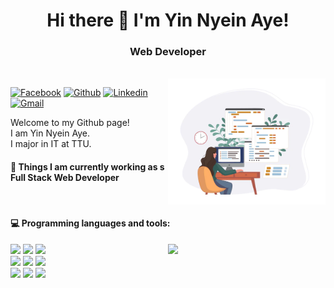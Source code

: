 <h1 align="center">Hi there 👋 I'm Yin Nyein Aye!</h1>
<h3 align="center">Web Developer</h3><br />

<img align="right" alt="img" src="https://github.com/Yin-Nyein-Aye/Yin-Nyein-Aye/blob/main/girl%20web%20developer.webp" width="50%" height="auto" />

[![Facebook](https://img.shields.io/badge/-Facebook-blue?style=flat&logo=Facebook&logoColor=white)](https://www.facebook.com/yinnyeinaye.nyeinnyein)
[![Github](https://img.shields.io/badge/-Github-000?style=flat&logo=Github&logoColor=white)](https://github.com/Yin-Nyein-Aye)
[![Linkedin](https://img.shields.io/badge/-LinkedIn-blue?style=flat&logo=Linkedin&logoColor=white)](www.linkedin.com/in/yinnyeinaye)
[![Gmail](https://img.shields.io/badge/-Gmail-c14438?style=flat&logo=Gmail&logoColor=white)](mailto:yinnyeinaye.yinnyein@gmail.com)

Welcome to my Github page!<br />
I am Yin Nyein Aye.<br />
I major in IT at TTU.  

#### 🌱 Things I am currently working as s Full Stack Web Developer 
<br />

#### :computer: Programming languages and tools: 
<p>
	<img width="50%" align="right" src="https://github-readme-stats.vercel.app/api?username=YinNyeinAye&show_icons=true&theme=tokyonight&hide_border=true" />

<code><img width="10%" src="https://download.logo.wine/logo/Laravel/Laravel-Logo.wine.png"></code>
<code><img width="10%" src="https://www.vectorlogo.zone/logos/vuejs/vuejs-icon.svg"></code>
<code><img width="8%" src="https://seeklogo.com/images/R/react-logo-7B3CE81517-seeklogo.com.png"></code>
<br />
<code><img width="10%" src="https://encrypted-tbn0.gstatic.com/images?q=tbn:ANd9GcSqNIJ-DFc4_7VnGRezJsVMPaJAs3SxITznjw&s"></code>
<code><img width="10%" src="https://www.vectorlogo.zone/logos/w3_css/w3_css-icon.svg"></code>
<code><img width="10%" src="https://www.vectorlogo.zone/logos/getbootstrap/getbootstrap-icon.svg"></code>
<br />
<code><img width="10%" src="https://encrypted-tbn0.gstatic.com/images?q=tbn:ANd9GcQrD_AKGbNLVoLq9HBeQ9MVkiVm47QCfcwR6A&s"></code>
<code><img width="10%" src="https://www.vectorlogo.zone/logos/mysql/mysql-official.svg"></code>
<code><img width="10%" src="https://www.svgrepo.com/download/331370/docker.svg"></code>
</p>


